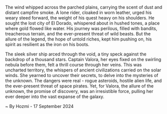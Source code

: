 
The wind whipped across the parched plains, carrying the scent of dust and distant campfire smoke.  A lone rider, cloaked in worn leather, urged his weary steed forward, the weight of his quest heavy on his shoulders. He sought the lost city of El Dorado, whispered about in hushed tones, a place where gold flowed like water. His journey was perilous, filled with bandits, treacherous terrain, and the ever-present threat of wild beasts. But the allure of the legend, the hope of untold riches, kept him pushing on, his spirit as resilient as the iron on his boots.

The sleek silver ship arced through the void, a tiny speck against the backdrop of a thousand stars. Captain Valora, her eyes fixed on the swirling nebula before them, felt a thrill course through her veins. This was uncharted territory, the whispers of ancient civilizations carried on the solar winds.  She yearned to uncover their secrets, to delve into the mysteries of the unknown. The dangers were real - rogue asteroids, hostile alien life, and the ever-present threat of space pirates. Yet, for Valora, the allure of the unknown, the promise of discovery, was an irresistible force, pulling her ever deeper into the vast expanse of the galaxy. 

~ By Hozmi - 17 September 2024
